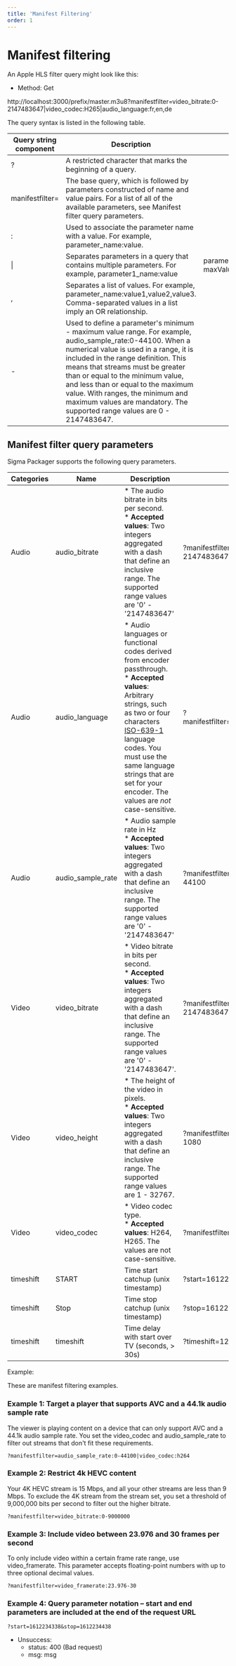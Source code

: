 ```yaml
---
title: 'Manifest Filtering'
order: 1
---
```


# Manifest filtering

An Apple HLS filter query might look like this:

- Method: Get

http://localhost:3000/prefix/master.m3u8?manifestfilter=video_bitrate:0-2147483647|video_codec:H265|audio_language:fr,en,de

The query syntax is listed in the following table.

| Query string component | Description                                                                                                                                                                                                                                                                                                                                                                                                                                                                                                                                                                         |                                                                                         |
| ---------------------- | ----------------------------------------------------------------------------------------------------------------------------------------------------------------------------------------------------------------------------------------------------------------------------------------------------------------------------------------------------------------------------------------------------------------------------------------------------------------------------------------------------------------------------------------------------------------------------------- | --------------------------------------------------------------------------------------- |
| ?                      | A restricted character that marks the beginning of a query.                                                                                                                                                                                                                                                                                                                                                                                                                                                                                                         |                                                                                         |
| manifestfilter=        | The base query, which is followed by parameters constructed of name and value pairs. For a list of all of the available parameters, see Manifest filter query parameters.                                                                                                                                                                                                                                                                                                                                                                           |                                                                                         |
| :      | Used to associate the parameter name with a value. For example, parameter_name:value.                                                                                                                                                                                                                                                                                                                                                                                                                          |                                                                                         |
| \\|                   | Separates parameters in a query that contains multiple parameters. For example, parameter1_name:value                                                                                                                                                                                                                                                                                                                                                                                                                          | parameter2_name:minValue-maxValue. |
| ,                      | Separates a list of values. For example, parameter_name:value1,value2,value3. Comma-separated values in a list imply an OR relationship.                                                                                                                                                                                                                                                                                                                                                       |                                                                                         |
| -                      | Used to define a parameter's minimum - maximum value range. For example, audio_sample_rate:0-44100. When a numerical value is used in a range, it is included in the range definition. This means that streams must be greater than or equal to the minimum value, and less than or equal to the maximum value. With ranges, the minimum and maximum values are mandatory. The supported range values are 0 - 2147483647. |                                                                                         |

## Manifest filter query parameters

Sigma Packager supports the following query parameters.

| Categories | Name                                                        | Description                                                                                                                                                                                                                                                                                                                                                                                                                              | Example                                                                                             |
| ---------- | ----------------------------------------------------------- | ---------------------------------------------------------------------------------------------------------------------------------------------------------------------------------------------------------------------------------------------------------------------------------------------------------------------------------------------------------------------------------------------------------------------------------------- | --------------------------------------------------------------------------------------------------- |
| Audio      | audio_bitrate                          | \* The audio bitrate in bits per second.<br />\* **Accepted values**: Two integers aggregated with a dash that define an inclusive range. The supported range values are '0' - '2147483647'                                                                                                                                                                                              | ?manifestfilter=audio_bitrate:0-2147483647                     |
| Audio      | audio_language                         | \* Audio languages or functional codes derived from encoder passthrough. <br />\* **Accepted values**: Arbitrary strings, such as two or four characters [ISO-639-1](https://www.andiamo.co.uk/resources/iso-language-codes/) language codes. You must use the same language strings that are set for your encoder. The values are _not_ case-sensitive. | ?manifestfilter=audio_language:fr,en,de                        |
| Audio      | audio_sample_rate | \* Audio sample rate in Hz<br />\* **Accepted values**: Two integers aggregated with a dash that define an inclusive range. The supported range values are '0' - '2147483647'                                                                                                                                                                                                                            | ?manifestfilter=audio_sample_rate:0-44100 |
| Video      | video_bitrate                          | \* Video bitrate in bits per second.<br />\* **Accepted values**: Two integers aggregated with a dash that define an inclusive range. The supported range values are '0' - '2147483647'.                                                                                                                                                                                 | ?manifestfilter=video_bitrate:0-2147483647                     |
| Video      | video_height                           | \* The height of the video in pixels. <br />\* **Accepted values**: Two integers aggregated with a dash that define an inclusive range. The supported range values are 1 - 32767.                                                                                                                                                                                        | ?manifestfilter=video_height:720-1080                          |
| Video      | video_codec                            | \* Video codec type.<br />\* **Accepted values**: H264, H265. The values are not case-sensitive.                                                                                                                                                                                                                                                                         | ?manifestfilter=video_codec:h264                               |
| timeshift  | START                                                       | Time start catchup (unix timestamp)                                                                                                                                                                                                                                                                                                                                                                                   | ?start=1612234338                                                                                   |
| timeshift  | Stop                                                        | Time stop catchup (unix timestamp)                                                                                                                                                                                                                                                                                                                                                                                    | ?stop=1612234338                                                                                    |
| timeshift  | timeshift                                                   | Time delay with start over TV (seconds, > 30s)                                                                                                                                                                                                                                                                                                                                                                        | ?timeshift=120                                                                                      |

Example:

These are manifest filtering examples.

### Example 1: Target a player that supports AVC and a 44.1k audio sample rate

The viewer is playing content on a device that can only support AVC and a 44.1k audio sample rate. You set the video_codec and audio_sample_rate to filter out streams that don't fit these requirements.

```
?manifestfilter=audio_sample_rate:0-44100|video_codec:h264
```

### Example 2: Restrict 4k HEVC content

Your 4K HEVC stream is 15 Mbps, and all your other streams are less than 9 Mbps. To exclude the 4K stream from the stream set, you set a threshold of 9,000,000 bits per second to filter out the higher bitrate.

```
?manifestfilter=video_bitrate:0-9000000
```

### Example 3: Include video between 23.976 and 30 frames per second

To only include video within a certain frame rate range, use video_framerate. This parameter accepts floating-point numbers with up to three optional decimal values.

```
?manifestfilter=video_framerate:23.976-30
```

### Example 4: Query parameter notation – start and end parameters are included at the end of the request URL

```
?start=1612234338&stop=1612234438
```

- Unsuccess:
  - status: 400 (Bad request)
  - msg: msg